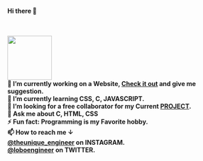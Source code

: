<p><b>Hi there 👋<b></p><br><br>
<div id="header" >
  <img src="https://media.giphy.com/media/M9gbBd9nbDrOTu1Mqx/giphy.gif" width="100"/>
</div>
<div>
🔭 I’m currently working on a Website, <a href="https://nathanlobo.github.io/agnelpolytechnic/">Check it out</a> and give me suggestion. <br>
🌱 I’m currently learning CSS, C, JAVASCRIPT. <br>
👯 I’m looking for a free collaborator for my Current <a href="https://www.github.com/nathanlobo/">PROJECT</a>.<br>
💬 Ask me about C, HTML, CSS<br>
⚡ Fun fact: Programming is my Favorite hobby.<br>
📫 How to reach me &darr;<br>
<a href="https://www.instagram.com/theunique_engineer"><b>@theunique_engineer</b></a> on INSTAGRAM.<br>
<a href="https://www.twitter.com/loboengineer"><b>@loboengineer</b></a> on TWITTER.<br>
</div>
<!--
**nathanlobo/nathanlobo** is a ✨ _special_ ✨ repository because its `README.md` (this file) appears on your GitHub profile.

Here are some ideas to get you started:

- 🔭 I’m currently working on ...
- 🌱 I’m currently learning ...
- 👯 I’m looking to collaborate on ...
- 🤔 I’m looking for help with ...
- 💬 Ask me about ...
- 📫 How to reach me: ...
- 😄 Pronouns: ...
- ⚡ Fun fact: ...
-->
